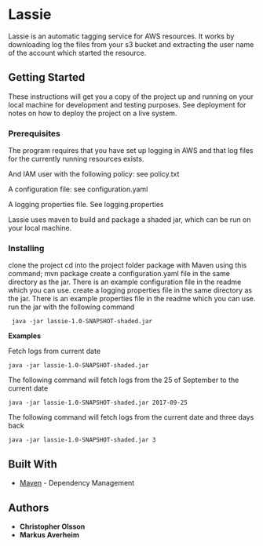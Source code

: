 # Lassie

Lassie is an automatic tagging service for AWS resources. It works by downloading log the files from your s3 bucket and extracting the user name of the account which started the resource.

## Getting Started

These instructions will get you a copy of the project up and running on your local machine for development and testing purposes. See deployment for notes on how to deploy the project on a live system.

### Prerequisites

The program requires that you have set up logging in AWS and that log files for the currently running resources exists.

And IAM user  with the following policy: see policy.txt

A configuration file: see configuration.yaml

A logging properties file. See logging.properties

Lassie uses maven to build and package a shaded jar, which can be run on your local machine.

### Installing

clone the project
cd into the project folder
package with Maven using this command; mvn package
create a configuration.yaml file in the same directory as the jar. There is an example configuration file in the readme which you can use.
create a logging properties file in the same directory as the jar. There is an example properties file in the readme which you can use.
run the jar with the following command
```
 java -jar lassie-1.0-SNAPSHOT-shaded.jar
```

**Examples**

Fetch logs from current date
```
java -jar lassie-1.0-SNAPSHOT-shaded.jar
```

The following command will fetch logs from the 25 of September to the current date
```
java -jar lassie-1.0-SNAPSHOT-shaded.jar 2017-09-25 
```

The following command will fetch logs from the current date and three days back
```
java -jar lassie-1.0-SNAPSHOT-shaded.jar 3 
```

## Built With

* [Maven](https://maven.apache.org/) - Dependency Management

## Authors

* **Christopher Olsson**
* **Markus Averheim**
